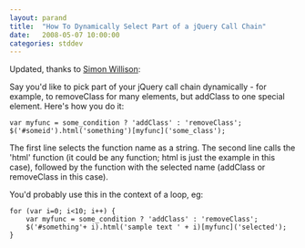 ```yaml
---
layout: parand
title:  "How To Dynamically Select Part of a jQuery Call Chain"
date:   2008-05-07 10:00:00
categories: stddev
---
```

Updated, thanks to [Simon Willison](/web/20101222040651/http://simonwillison.net/):

Say you'd like to pick part of your jQuery call chain dynamically - for example, to removeClass for many elements, but addClass to one special element. Here's how you do it:
    
    
    var myfunc = some_condition ? 'addClass' : 'removeClass';
    $('#someid').html('something')[myfunc]('some_class');
    

The first line selects the function name as a string. The second line calls the 'html' function \(it could be any function; html is just the example in this case\), followed by the function with the selected name \(addClass or removeClass in this case\). 

You'd probably use this in the context of a loop, eg:
    
    
    for (var i=0; i<10; i++) {
        var myfunc = some_condition ? 'addClass' : 'removeClass';
        $('#something'+ i).html('sample text ' + i)[myfunc]('selected');
    }
    
